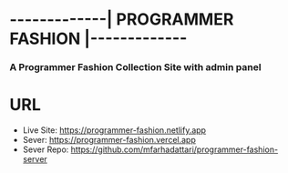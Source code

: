 # -------------| PROGRAMMER FASHION |-------------
### A Programmer Fashion Collection Site with admin panel

# URL 
* Live Site: https://programmer-fashion.netlify.app
* Sever: https://programmer-fashion.vercel.app
* Sever Repo: https://github.com/mfarhadattari/programmer-fashion-server
